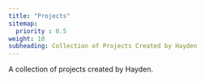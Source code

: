 ```yaml
---
title: "Projects"
sitemap:
  priority : 0.5
weight: 10
subheading: Collection of Projects Created by Hayden
---
```

A collection of projects created by Hayden.

